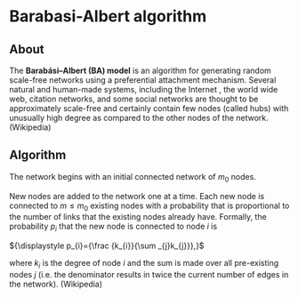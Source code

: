 # Barabasi-Albert algorithm

##  About
The **Barabási–Albert (BA) model** is an algorithm for generating random scale-free networks using a preferential attachment mechanism. Several natural and human-made systems, including the Internet , the world wide web, citation networks, and some social networks are thought to be approximately scale-free and certainly contain few nodes (called hubs) with unusually high degree as compared to the other nodes of the network. (Wikipedia)
##  Algorithm
The network begins with an initial connected network of  $m_0$ nodes.

New nodes are added to the network one at a time. Each new node is connected to  ${\displaystyle m\leq m_{0}}$  existing nodes with a probability that is proportional to the number of links that the existing nodes already have. Formally, the probability  ${\displaystyle p_{i}}$  that the new node is connected to node  ${\displaystyle i}$  is

${\displaystyle p_{i}={\frac {k_{i}}{\sum _{j}k_{j}}},}$

where ${\displaystyle k_{i}}$ is the degree of node ${\displaystyle i}$ and the sum is made over all pre-existing nodes ${\displaystyle j}$ (i.e. the denominator results in twice the current number of edges in the network). (Wikipedia)